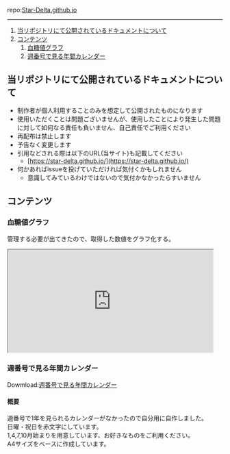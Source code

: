 repo:[Star-Delta.github.io](https://github.com/Star-Delta/Star-Delta.github.io)

----
1. [当リポジトリにて公開されているドキュメントについて](#当リポジトリにて公開されているドキュメントについて)
2. [コンテンツ](#コンテンツ)
   1. [血糖値グラフ](#血糖値グラフ)
   2. [週番号で見る年間カレンダー](#週番号で見る年間カレンダー)

## 当リポジトリにて公開されているドキュメントについて
* 制作者が個人利用することのみを想定して公開されたものになります
* 使用いただくことは問題ございませんが、使用したことにより発生した問題に対して如何なる責任も負いません、自己責任でご利用ください
* 再配布は禁止します
* 予告なく変更します
* 引用などされる際は以下のURL(当サイト)も記載してください
  * [https://star-delta.github.io/](https://star-delta.github.io/)
* 何かあればissueを投げていただければ気付くかもしれません
  * 意識してみているわけではないので気付かなかったらすいません

## コンテンツ
### 血糖値グラフ
管理する必要が出てきたので、取得した数値をグラフ化する。  
<iframe src="https://docs.google.com/spreadsheets/d/e/2PACX-1vT2Si7xIcl7nzEQLjMOxTJBVPbgWLy63jS9rqYVMz2V36DU40uyWcKSgcczYZyGdqyTqIOZLi_H1M84/pubhtml?gid=672175546&amp;single=false&amp;widget=false&amp;headers=false&amp;chrome=false" width="95%" height="240" scrolling="no"></iframe>

### 週番号で見る年間カレンダー
Dowmload:[週番号で見る年間カレンダー](https://github.com/Star-Delta/Star-Delta.github.io/tree/main/AnnualCalendar)

#### 概要
週番号で1年を見られるカレンダーがなかったので自分用に自作しました。  
日曜・祝日を赤文字にしています。  
1,4,7,10月始まりを用意しています、お好きなものをご利用ください。  
A4サイズをベースに作成しています。  